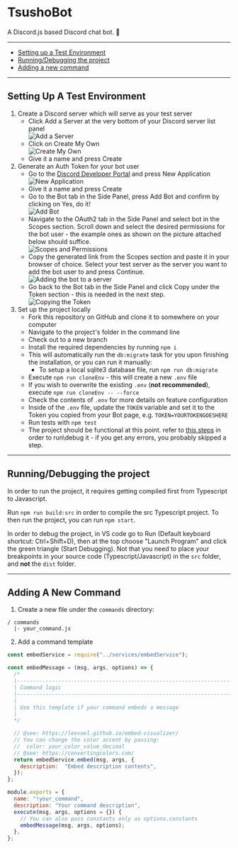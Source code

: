 # TsushoBot
A Discord.js based Discord chat bot. 🤖

---

* [Setting up a Test Environment](#setting-up-a-test-environment)
* [Running/Debugging the project](#running-debugging-the-project)
* [Adding a new command](#adding-a-new-command)

---


## Setting Up A Test Environment
1. Create a Discord server which will serve as your test server
    * Click Add a Server at the very bottom of your Discord server list panel  
    ![Add a Server](https://i.imgur.com/s9qjR44.png)
    * Click on Create My Own  
    ![Create My Own](https://i.imgur.com/jhpu1mr.png)
    * Give it a name and press Create
2. Generate an Auth Token for your bot user
    * Go to the [Discord Developer Portal](https://discord.com/developers/applications/) and press New Application  
    ![New Application](https://i.imgur.com/2154sWK.png)
    * Give it a name and press Create
    * Go to the Bot tab in the Side Panel, press Add Bot and confirm by clicking on Yes, do it!  
    ![Add Bot](https://i.imgur.com/zqc2Gd1.png)
    * Navigate to the OAuth2 tab in the Side Panel and select bot in the Scopes section. Scroll down and select the desired permissions for the bot user - the example ones as shown on the picture attached below should suffice.  
    ![Scopes and Permissions](https://i.imgur.com/vd6DCzt.png)
    * Copy the generated link from the Scopes section and paste it in your browser of choice. Select your test server as the server you want to add the bot user to and press Continue.  
    ![Adding the bot to a server](https://i.imgur.com/vj2hqu9.png)
    * Go back to the Bot tab in the Side Panel and click Copy under the Token section - this is needed in the next step.  
    ![Copying the Token](https://i.imgur.com/veMUjWk.png)
3. Set up the project locally
    * Fork this repository on GitHub and clone it to somewhere on your computer
    * Navigate to the project's folder in the command line
    * Check out to a new branch
    * Install the required dependencies by running ```npm i```
    * This will automatically run the ```db:migrate``` task for you upon finishing the installation, or you can run it manually:
      * To setup a local sqlite3 database file, run ```npm run db:migrate```
    * Execute ```npm run cloneEnv``` - this will create a new ```.env``` file
    * If you wish to overwrite the existing ```.env``` (**not recommended**), execute ```npm run cloneEnv -- --force```
    * Check the contents of ```.env``` for more details on feature configuration
    * Inside of the ```.env``` file, update the ```TOKEN``` variable and set it to the Token you copied from your Bot page, e.g. ```TOKEN=YOURTOKENGOESHERE```
    * Run tests with ```npm test```
    * The project should be functional at this point. refer to [this steps](#running-debugging-the-project) in order to run\debug it - if you get any errors, you probably skipped a step.

---

## <a id="running-debugging-the-project"></a> Running/Debugging the project
In order to run the project, it requires getting compiled first from Typescript to Javascript.

Run `npm run build:src` in order to compile the src Typescript project.
To then run the project, you can run `npm start`.

In order to debug the project, in VS code go to Run (Default keyboard shortcut: Ctrl+Shift+D), then at the top choose "Launch Program" and click the green triangle (Start Debugging).
Not that you need to place your breakpoints in your source code (Typescript/Javascript) in the `src` folder, and **not** the `dist` folder.

---

## Adding A New Command

1. Create a new file under the `commands` directory:

```
/ commands
  |- your_command.js
```

2. Add a command template

```js
const embedService = require("../services/embedService");

const embedMessage = (msg, args, options) => {
  /*
  |--------------------------------------------------------------------------
  | Command logic
  |--------------------------------------------------------------------------
  | 
  | Use this template if your command embeds a message
  | 
  */

  // @see: https://leovoel.github.io/embed-visualizer/
  // You can change the color accent by passing:
  //  color: your_color_value_decimal
  // @see: https://convertingcolors.com/
  return embedService.embed(msg, args, {
    description:  "Embed description contents",
  });
};

module.exports = {
  name: "!your_command",
  description: "Your command description",
  execute(msg, args, options = {}) {
    // You can also pass constants only as options.constants
    embedMessage(msg, args, options);
  },
};

```